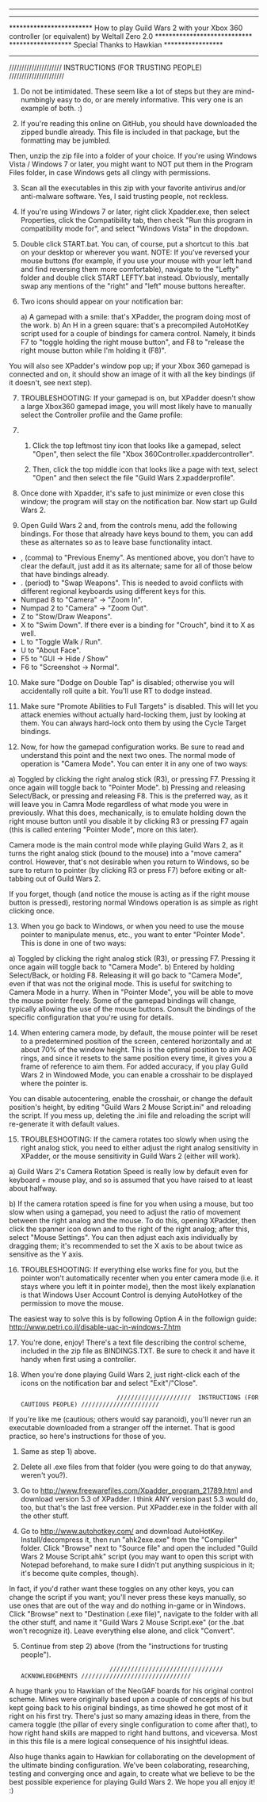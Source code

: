 
*******************************************************************************
**************************************************************************************************           
************************                  How to play Guild Wars 2 with your Xbox 360 controller (or equivalent) by Weltall Zero 2.0                 ****************************
                                                  ******************      Special Thanks to Hawkian            *****************
**********************************************************************************************************************************                                                


          
/////////////////////               INSTRUCTIONS (FOR TRUSTING PEOPLE)           //////////////////////

1) Do not be intimidated. These seem like a lot of steps but they are mind-numbingly easy to do, or are merely informative. This very one is an example of both. :)

2) If you're reading this online on GitHub, you should have downloaded the zipped bundle already. This file is included in that package, but the formatting may be jumbled.

Then, unzip the zip file into a folder of your choice. If you're using Windows Vista / Windows 7 or later, you might want to NOT put them in the Program Files folder, in case Windows gets all clingy with permissions. 

3) Scan all the executables in this zip with your favorite antivirus and/or anti-malware software. Yes, I said trusting people, not reckless.

4) If you're using Windows 7 or later, right click Xpadder.exe, then select Properties, click the Compatibility tab, then check "Run this program in compatibility mode for", and select "Windows Vista" in the dropdown. 

5) Double click START.bat. You can, of course, put a shortcut to this .bat on your desktop or wherever you want. NOTE: If you've reversed your mouse buttons (for example, if you use your mouse with your left hand and find reversing them more comfortable), navigate to the "Lefty" folder and double click START LEFTY.bat instead. Obviously, mentally swap any mentions of the "right" and "left" mouse buttons hereafter.

6) Two icons should appear on your notification bar: 
    
   a) A gamepad with a smile: that's XPadder, the program doing most of the work.
   b) An H in a green square: that's a precompiled AutoHotKey script used for a couple of bindings for camera control. Namely, it binds F7 to "toggle holding the right mouse button", and F8 to "release the right mouse button while I'm holding it (F8)". 

You will also see XPadder's window pop up; if your Xbox 360 gamepad is connected and on, it should show an image of it with all the key bindings (if it doesn't, see next step). 

7) TROUBLESHOOTING: If your gamepad is on, but XPadder doesn't show a large Xbox360 gamepad image, you will most likely have to  manually select the Controller profile and the Game profile:
  
7. 1) Click the top leftmost tiny icon that looks like a gamepad, select "Open", then select the file "Xbox 360Controller.xpaddercontroller". 
  
   2) Then, click the top middle icon that looks like a page with text, select "Open" and then select the file 
     "Guild Wars 2.xpadderprofile". 

8) Once done with Xpadder, it's safe to just minimize or even close this window; the program will stay on the notification bar. Now start up Guild Wars 2. 

9) Open Guild Wars 2 and, from the controls menu, add the following bindings. For those that already have keys bound to them, you can add these as alternates so as to leave base functionality intact. 

- , (comma) to "Previous Enemy". As mentioned above, you don't have to clear the default, just add it as its alternate; same for all of those below that have bindings already.
- . (period) to "Swap Weapons". This is needed to avoid conflicts with different regional keyboards using different keys for this.
- Numpad 8 to "Camera" -> "Zoom In". 
- Numpad 2 to "Camera" -> "Zoom Out". 
- Z to "Stow/Draw Weapons".
- X to "Swim Down". If there ever is a binding for "Crouch", bind it to X as well. 
- L to "Toggle Walk / Run". 
- U to "About Face".
- F5 to "GUI -> Hide / Show"
- F6 to "Screenshot -> Normal". 

10) Make sure "Dodge on Double Tap" is disabled; otherwise you will accidentally roll quite a bit. You'll use RT to dodge instead. 

11) Make sure "Promote Abilities to Full Targets" is disabled. This will let you attack enemies without actually hard-locking them, just by looking at them. You can always hard-lock onto them by using the Cycle Target bindings. 

12) Now, for how the gamepad configuration works. Be sure to read and understand this point and the next two ones. 
The normal mode of operation is "Camera Mode". You can enter it in any one of two ways:

 a) Toggled by clicking the right analog stick (R3), or pressing F7. Pressing it once again will toggle back to "Pointer Mode".
 b) Pressing and releasing Select/Back, or pressing and releasing F8. This is the preferred way, as it will leave you in Camra Mode regardless of what mode you were in previously.
What this does, mechanically, is to emulate holding down the right mouse button until you disable it by clicking R3 or pressing F7 again (this is called entering "Pointer Mode", more on this later). 

Camera mode is the main control mode while playing Guild Wars 2, as it turns the right analog stick (bound to the mouse) into a "move camera" control. However, that's not desirable when you return to Windows, so be sure to return to pointer (by clicking R3 or press F7) before exiting or alt-tabbing out of Guild Wars 2. 

If you forget, though (and notice the mouse is acting as if the right mouse button is pressed), restoring normal Windows operation is as simple as right clicking once. 
   
13) When you go back to Windows, or when you need to use the mouse pointer to manipulate menus, etc., you want to enter "Pointer Mode". This is done in one of two ways:
    
   a) Toggled by clicking the right analog stick (R3), or pressing F7. Pressing it once again will toggle back to "Camera Mode".
   b) Entered by holding Select/Back, or holding F8. Releasing it will go back to "Camera Mode", even if that was not the original mode. This is useful for switching to Camera Mode in a hurry. When in "Pointer Mode", you will be able to move the mouse pointer freely. Some of the gamepad bindings will change, typically allowing the use of the mouse buttons. Consult the bindings of the specific configuration that you're using for details.
   
14) When entering camera mode, by default, the mouse pointer will be reset to a predetermined position of the screen, centered horizontally and at about 70% of the window height. This is the optimal position to aim AOE rings, and since it resets to the same position every time, it gives you a frame of reference to aim them. For added accuracy, if you play Guild Wars 2 in Windowed Mode, you can enable a crosshair to be displayed where the pointer is. 

You can disable autocentering, enable the crosshair, or change the default position's height, by editing "Guild Wars 2 Mouse Script.ini" and reloading the script. If you mess up, deleting the .ini file and reloading the script will re-generate it with default values. 

15) TROUBLESHOOTING: If the camera rotates too slowly when using the right analog stick, you need to either adjust the right analog sensitivity in XPadder, or the mouse sensitivity in Guild Wars 2 (either will work). 

  a) Guild Wars 2's Camera Rotation Speed is really low by default even for keyboard + mouse play, and so is assumed that you have raised to at least about halfway. 
  
  b) If the camera rotation speed is fine for you when using a mouse, but too slow when using a gamepad, you need to adjust the ratio of movement between the right analog  and the mouse. To do this, opening XPadder, then click the spanner icon down and to the right of the right analog; after this, select "Mouse Settings". You can then  adjust each axis individually by dragging them; it's recommended to set the X axis to be about twice as sensitive as the Y axis. 
   
16) TROUBLESHOOTING: If everything else works fine for you, but the pointer won't automatically recenter when you enter camera mode (i.e. it stays where you left it in pointer mode), then the most likely explanation is that Windows User Account Control is denying AutoHotkey of the permission to move the mouse. 

The easiest way to solve this is by following Option A in the followign guide:
http://www.petri.co.il/disable-uac-in-windows-7.htm

17) You're done, enjoy! There's a text file describing the control scheme, included in the zip file as BINDINGS.TXT. Be sure to check it and have it handy when first using a controller.

17) When you're done playing Guild Wars 2, just right-click each of the icons on the notification bar and select "Exit"/"Close". 



                                                 

                                   /////////////////////  INSTRUCTIONS (FOR CAUTIOUS PEOPLE) //////////////////////




If you're like me (cautious; others would say paranoid), you'll never run an executable downloaded from a stranger off the internet. That is good practice, so here's instructions for those of you. 

1) Same as step 1) above. 

2) Delete all .exe files from that folder (you were going to do that anyway, weren't you?). 

3) Go to http://www.freewarefiles.com/Xpadder_program_21789.html and download version 5.3 of XPadder. I think ANY version past 5.3 would do, too, but that's the last free version. Put XPadder.exe in the folder with all the other stuff.

4) Go to http://www.autohotkey.com/ and download AutoHotKey. Install/decompress it, then run "ahk2exe.exe" from the "Compiler" folder. Click "Browse" next to "Source file" and open the included "Guild Wars 2 Mouse Script.ahk" script (you may want to open this script with Notepad beforehand, to make sure I didn't put anything suspicious in it; it's become quite comples, though). 

In fact, if you'd rather want these toggles on any other keys, you can change the script if you want; you'll never press these keys manually, so use ones that are out of the way and do nothing in-game or in Windows. Click "Browse" next to "Destination (.exe file)", navigate to the folder with all the other stuff, and name it "Guild Wars 2 Mouse Script.exe" (or the .bat won't recognize it). Leave everything else alone, and click "Convert". 

5) Continue from step 2) above (from the "instructions for trusting people"). 


                                //////////////////////////////// ACKNOWLEDGEMENTS ///////////////////////////////

A huge thank you to Hawkian of the NeoGAF boards for his original control scheme. Mines were originally based upon a couple of concepts of his but kept going back to his original bindings, as time showed he got most of it right on his first try. There's just so many amazing ideas in there, from the camera toggle (the pillar of every single configuration to come after that), to how right hand skills are mapped to right hand buttons, and viceversa. 
Most in this this file is a mere logical consequence of his insightful ideas. 

Also huge thanks again to Hawkian for collaborating on the development of the ultimate binding configuration. We've been colaborating, researching, testing and converging once and again, to create what we believe to be the best possible experience for playing Guild Wars 2. We hope you all enjoy it! :)
